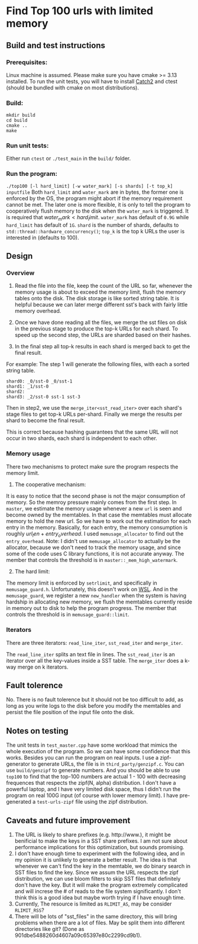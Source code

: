 # Find Top 100 urls with limited memory

## Build and test instructions

### Prerequisites: 
Linux machine is assumed. Please make sure you have cmake >= 3.13 installed. To run the unit tests, you will have to 
install [Catch2](https://github.com/catchorg/Catch2) and ctest (should be bundled with cmake on most distributions).

### Build:
```
mkdir build
cd build
cmake ..
make
```

### Run unit tests:
Either run `ctest` or `./test_main` in the `build/` folder.

### Run the program:
`./top100 [-l hard_limit] [-w water_mark] [-s shards] [-t top_k] inputfile`
Both `hard_limit` and `water_mark` are in bytes, the former one is enforced by the OS, the program might abort if the memory requirement cannot be met.
The later one is more flexible, it is only to tell the program to cooperatively flush memory to the disk when the `water_mark` is triggered. It is required
that $water_mark < hard_limit$. `water_mark` has default of `0.9G` while `hard_limit` has default of `1G`. `shard` is the number of shards, defaults to `std::thread::hardware_concurrency()`; `top_k` is the top k URLs the user is interested in (defaults to 100). 

## Design

### Overview
1. Read the file into the file, keep the count of the URL so far, whenever the memory usage is about to exceed the memory limit, flush the memory tables onto the disk. The disk storage is like sorted string table. It is helpful because we can later merge different sst's back with fairly little memory overhead.

2. Once we have done reading all the files, we merge the sst files on disk in the previous stage to produce the top-k URLs for each shard. To speed up the second step, the URLs are sharded based on their hashes.

3. In the final step all top-k results in each shard is merged back to get the final result.

For example: 
The step 1 will generate the following files, with each a sorted string table.
```
shard0: _0/sst-0 _0/sst-1
shard1: _1/sst-0
shard2:
shard3: _2/sst-0 sst-1 sst-3
```
Then in step2, we use the `merge_iter<sst_read_iter>` over each shard's stage files to get top-k URLs per-shard.
Finally we merge the results per shard to become the final result.

This is correct because hashing guarantees that the same URL will not occur in two shards, each shard is independent to each other.


### Memory usage
There two mechanisms to protect make sure the program respects the memory limit.
1. The cooperative mechanism:
  
  It is easy to notice that the second phase is not the major consumption of memory. So the memroy pressure mainly comes from the first step.
  In `master`, we estimate the memory usage whenever a new `url` is seen and become owned by the memtables. In that case the memtables must 
  allocate memory to hold the new url. So we have to work out the estimation for each entry in the memory. Basically, for each entry, the 
  memory consumption is roughly $url_len + entry_overhead$. I used `memusage_allocator` to find out the `entry_overhead`. Note: I didn't use
  `memusage_allocator` to actually be the allocator, because we don't need to track the memory usage, and since some of the code uses C library
  functions, it is not accurate anyway. The member that controls the threshold is in `master::_mem_high_watermark`.

2. The hard limit:
  
  The memory limit is enforced by `setrlimit`, and specifically in `memusage_guard.h`. Unfortunately, this doesn't work on 
  [WSL](https://github.com/microsoft/WSL/issues/4509). And in the `memusage_guard`, we register a new `new_handler` when the
  system is having hardship in allocating new memory, we flush the memtables currently reside in memory out to disk to help
  the program progress. The member that controls the threshold is in `memusage_guard::limit`.



### Iterators
There are three iterators: `read_line_iter`, `sst_read_iter` and `merge_iter`.

The `read_line_iter` splits an text file in lines. The `sst_read_iter` is an iterator over all the key-values inside a 
SST table. The `merge_iter` does a k-way merge on k iterators.


## Fault tolerence
No. There is no fault tolerence but it should not be too difficult to add, as long as you write logs to the disk before you modify
the memtables and persist the file position of the input file onto the disk.

## Notes on testing
The unit tests in `test_master.cpp` have some workload that mimics the whole execution of the program. So we can have
some confidence that this works. Besides you can run the program on real inputs. I use a zipf-generator to generate
URLs, the file is in `third_party/genzipf.c`. You can use `build/genzipf` to generate numbers. And you should be able to use
`top100` to find that the top-100 numbers are actual 1 - 100 with decreasing frequences that respects the zipf(N, alpha) distribution. I don't have a powerful laptop, and I have very limited disk space, thus I didn't run the program on real
100G input (of course with lower memory limit). I have pre-generated a `test-urls-zipf` file using the zipf distribution.

## Caveats and future improvement
1. The URL is likely to share prefixes (e.g. http://www.), it might be benificial to make the keys in a SST share prefixes. 
   I am not sure about performance implications for this optimization, but sounds promising.
2. I don't have enough time to experiment with the following idea, and in my opinion it is unlikely to generate a better result.
   The idea is that whenever we can't find the key in the memtable, we do binary search in SST files to find the key. Since we 
   assum the URL respects the zipf distribution, we can use bloom filters to skip SST files that definitely don't have the key. 
   But it will make the program extremely complicated and will increse the # of reads to the file system significantly. I don't think 
   this is a good idea but maybe worth trying if I have enough time.
3. Currently, The resource is limited as `RLIMIT_AS`, may be consider `RLIMIT_RSS`?
4. There will be lots of "sst_files" in the same directory, this will bring problems when there are a lot of files.
   May be split them into different directories like git? (Done as 901dbe5488260d4607a09c65397e80c2299cd9b1).